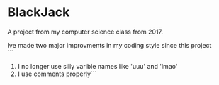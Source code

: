 # BlackJack

A project from my computer science class from 2017. </br>

Ive made two major improvments in my coding style since this project</br>```
1. I no longer use silly varible names like 'uuu' and 'lmao'
2. I use comments properly```
